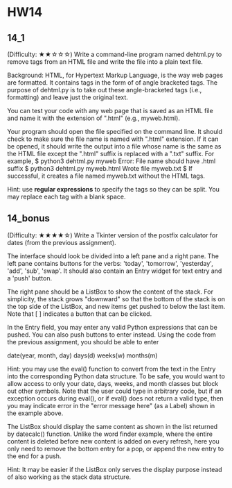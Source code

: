 # HW14

## 14_1
(Difficulty: ★★☆☆☆) Write a command-line program named dehtml.py to remove tags from an HTML file and write the file into a plain text file.

Background: HTML, for Hypertext Markup Language, is the way web pages are formatted.  It contains tags in the form of of angle bracketed tags. 
The purpose of dehtml.py is to take out these angle-bracketed tags (i.e., formatting) and leave just the original text.

You can test your code with any web page that is saved as an HTML file and name it with the extension of ".html" (e.g., myweb.html). 

Your program should open the file specified on the command line.  It should check to make sure the file name is named with ".html" extension.  If it can be opened, it should write the output into a file whose name is the same as the HTML file except the ".html" suffix is replaced with a ".txt" suffix.  For example,
$ python3 dehtml.py myweb
Error: File name should have .html suffix
$ python3 dehtml.py myweb.html
Wrote file myweb.txt
$ 
If successful, it creates a file named myweb.txt without the HTML tags.

Hint: use **regular expressions** to specify the tags so they can be split.
You may replace each tag with a blank space.


## 14_bonus
(Difficulty: ★★★★☆)  Write a Tkinter version of the postfix calculator for dates (from the previous assignment).

The interface should look be divided into a left pane and a right pane.  The left pane contains buttons for the verbs: 'today', 'tomorrow', 'yesterday', 'add', 'sub', 'swap'.
It should also contain an Entry widget for text entry and a 'push' button.

The right pane should be a ListBox to show the content of the stack.  For simplicity, the stack grows "downward" so that the bottom of the stack is on the top side of the ListBox, and new items get pushed to below the last item.  Note that [ ] indicates a button that can be clicked.

In the Entry field, you may enter any valid Python expressions that can be pushed. You can also push buttons to enter instead.  Using the code from the previous assignment, you should be able to enter 

date(year, month, day)
days(d)
weeks(w)
months(m)

Hint: you may use the eval() function to convert from the text in the Entry into the corresponding Python data structure.  To be safe, you would want to allow access to only your date, days, weeks, and month classes but block out other symbols.  Note that the user could type in arbitrary code, but if an exception occurs during eval(), or if eval() does not return a valid type, then you may indicate error in the "error message here" (as a Label) shown in the example above.

The ListBox should display the same content as shown in the list returned by datecalc() function.  Unlike the word finder example, where the entire content is deleted before new content is added on every refresh, here you only need to remove the bottom entry for a pop, or append the new entry to the end for a push.

Hint: It may be easier if the ListBox only serves the display purpose instead of also working as the stack data structure.

